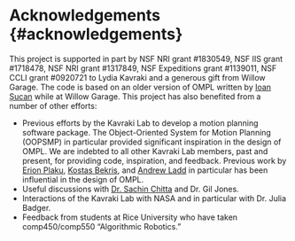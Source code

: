# Acknowledgements {#acknowledgements}

This project is supported in part by NSF NRI grant #1830549, NSF IIS grant #1718478, NSF NRI grant #1317849, NSF Expeditions grant #1139011, NSF CCLI grant #0920721 to Lydia Kavraki and a generous gift from Willow Garage. The code is based on an older version of OMPL written by [Ioan Șucan](http://ioan.sucan.ro) while at Willow Garage. This project has also benefited from a number of other efforts:

- Previous efforts by the Kavraki Lab to develop a motion planning software package. The Object-Oriented System for Motion Planning (OOPSMP) in particular provided significant inspiration in the design of OMPL. We are indebted to all other Kavraki Lab members, past and present, for providing code, inspiration, and feedback. Previous work by [Erion Plaku](http://faculty.cua.edu/plaku/index.html), [Kostas Bekris](http://www.pracsyslab.org/bekris), and [Andrew Ladd](http://www.cse.unr.edu/robotics/tc-apc/andrew_ladd) in particular has been influential in the design of OMPL.
- Useful discussions with [Dr. Sachin Chitta](http://www.sachinchitta.org) and Dr. Gil Jones.
- Interactions of the Kavraki Lab with NASA and in particular with Dr. Julia Badger.
- Feedback from students at Rice University who have taken comp450/comp550 “Algorithmic Robotics.”
